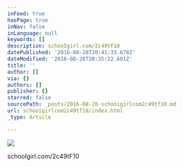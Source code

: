 ```yaml
---
inFeed: true
hasPage: true
inNav: false
inLanguage: null
keywords: []
description: schooIgirl.com/2c49tF10
datePublished: '2016-08-28T20:41:33.678Z'
dateModified: '2016-08-28T20:35:22.601Z'
title: ''
author: []
via: {}
authors: []
publisher: {}
starred: false
sourcePath: _posts/2016-08-28-schooigirlcom2c49tf10.md
url: schooigirlcom2c49tf10/index.html
_type: Article

---
```

![](https://the-grid-user-content.s3-us-west-2.amazonaws.com/ebc3c140-925b-4aa1-85f4-484c599d7295.jpg)

schooIgirl.com/2c49tF10